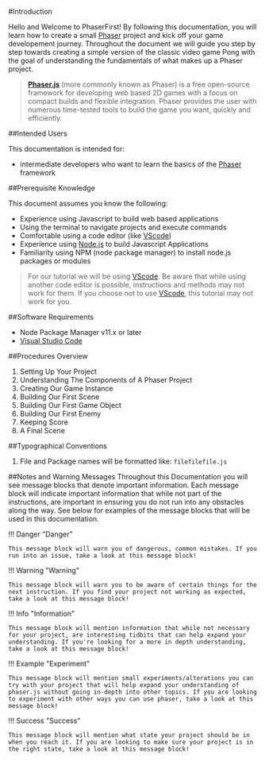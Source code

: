 #Introduction

Hello and Welcome to PhaserFirst! By following this documentation, you will learn how to create a small [Phaser][1] project and kick off your game developement journey. Throughout the document we will guide you step by step towards creating a simple version of the classic video game Pong with the goal of understanding the fundamentals of what makes up a Phaser project.
> **[Phaser.js][1]** (more commonly known as Phaser) is a free open-source framework for developing web based 2D games with a focus on compact builds and flexible integration. Phaser provides the user with numerous time-tested tools to build the game you want, quickly and efficiently. 

##Intended Users

This documentation is intended for:

- intermediate developers who want to learn the basics of the [Phaser][1] framework

##Prerequisite Knowledge

This document assumes you know the following:

- Experience using Javascript to build web based applications
- Using the terminal to navigate projects and execute commands
- Comfortable using a code editor (like [VScode][2])
- Experience using [Node.js][3] to build Javascript Applications
- Familiarity using NPM (node package manager) to install node.js packages or modules

> For our tutorial we will be using [VScode][2]. Be aware that while using another code editor is possible, instructions and methods may not work for them. If you choose not to use [VScode][2], this tutorial may not work for you.

##Software Requirements

- Node Package Manager v11.x or later
- [Visual Studio Code][2]

##Procedures Overview

1. Setting Up Your Project
2. Understanding The Components of A Phaser Project
3. Creating Our Game Instance
4. Building Our First Scene
5. Building Our First Game Object
6. Building Our First Enemy
7. Keeping Score
8. A Final Scene

##Typographical Conventions

1. File and Package names will be formatted like: `filefilefile.js`


##Notes and Warning Messages
Throughout this Documentation you will see message blocks that denote important information. Each message block will indicate important information that while not part of the instructions, are important in ensuring you do not run into any obstacles along the way. See below for examples of the message blocks that will be used in this documentation.

!!! Danger "Danger"

    This message block will warn you of dangerous, common mistakes. If you run into an issue, take a look at this message block! 

!!! Warning "Warning"

    This message block will warn you to be aware of certain things for the next instruction. If you find your project not working as expected, take a look at this message block!

!!! Info "Information"

    This message block will mention information that while not necessary for your project, are interesting tidbits that can help expand your understanding. If you're looking for a more in depth understanding, take a look at this message block!

!!! Example "Experiment"

    This message block will mention small experiments/alterations you can try with your project that will help expand your understanding of phaser.js without going in-depth into other topics. If you are looking to experiment with other ways you can use phaser, take a look at this message block!

!!! Success "Success"

    This message block will mention what state your project should be in when you reach it. If you are looking to make sure your project is in the right state, take a look at this message block!



[1]: https://phaser.io/
[2]: https://code.visualstudio.com/
[3]: https://nodejs.org/en